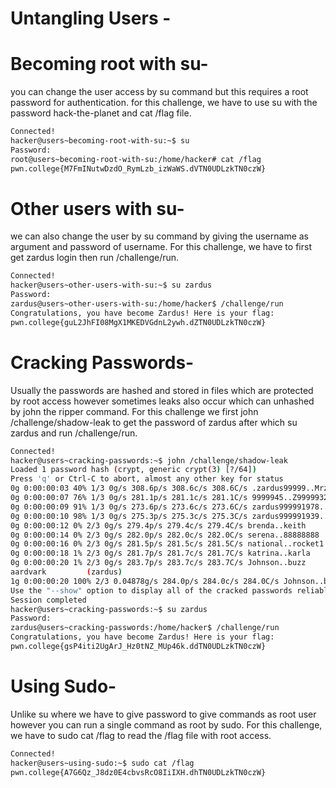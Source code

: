 
# Untangling Users -

# Becoming root with su-

you can change the user access by su command but this requires a root password for authentication. for this challenge, we have to use su with the password hack-the-planet and cat /flag file.

```bash
Connected!
hacker@users~becoming-root-with-su:~$ su
Password:
root@users~becoming-root-with-su:/home/hacker# cat /flag
pwn.college{M7FmINutwDzdO_RymLzb_izWaWS.dVTN0UDLzkTN0czW}
```
# Other users with su-

we can also change the user by su command by giving the username as argument and password of username. For this challenge, we have to first get zardus login then run /challenge/run.

```bash
Connected!
hacker@users~other-users-with-su:~$ su zardus
Password:
zardus@users~other-users-with-su:/home/hacker$ /challenge/run
Congratulations, you have become Zardus! Here is your flag:
pwn.college{guL2JhFI08MgX1MKEDVGdnL2ywh.dZTN0UDLzkTN0czW}
```
# Cracking Passwords-

Usually the passwords are hashed and stored in files which are protected by root access however sometimes leaks also occur which can unhashed by john the ripper command. For this challenge we first john /challenge/shadow-leak to get the password of zardus after which su zardus and run /challenge/run.

```bash
Connected!
hacker@users~cracking-passwords:~$ john /challenge/shadow-leak
Loaded 1 password hash (crypt, generic crypt(3) [?/64])
Press 'q' or Ctrl-C to abort, almost any other key for status
0g 0:00:00:03 40% 1/3 0g/s 308.6p/s 308.6c/s 308.6C/s .zardus99999..Mrzardus
0g 0:00:00:07 76% 1/3 0g/s 281.1p/s 281.1c/s 281.1C/s 9999945..Z9999932
0g 0:00:00:09 91% 1/3 0g/s 273.6p/s 273.6c/s 273.6C/s zardus999991978..zardus2002
0g 0:00:00:10 98% 1/3 0g/s 275.3p/s 275.3c/s 275.3C/s zardus999991939..zardus1915
0g 0:00:00:12 0% 2/3 0g/s 279.4p/s 279.4c/s 279.4C/s brenda..keith
0g 0:00:00:14 0% 2/3 0g/s 282.0p/s 282.0c/s 282.0C/s serena..88888888
0g 0:00:00:16 0% 2/3 0g/s 281.5p/s 281.5c/s 281.5C/s national..rocket1
0g 0:00:00:18 1% 2/3 0g/s 281.7p/s 281.7c/s 281.7C/s katrina..karla
0g 0:00:00:20 1% 2/3 0g/s 283.7p/s 283.7c/s 283.7C/s Johnson..buzz
aardvark         (zardus)
1g 0:00:00:20 100% 2/3 0.04878g/s 284.0p/s 284.0c/s 284.0C/s Johnson..buzz
Use the "--show" option to display all of the cracked passwords reliably
Session completed
hacker@users~cracking-passwords:~$ su zardus
Password:
zardus@users~cracking-passwords:/home/hacker$ /challenge/run
Congratulations, you have become Zardus! Here is your flag:
pwn.college{gsP4iti2UgArJ_Hz0tNZ_MUp46k.ddTN0UDLzkTN0czW}
```
# Using Sudo-

Unlike su where we have to give password to give commands as root user however you can run a single command as root by sudo. For this challenge, we have to sudo cat /flag to read the /flag file with root access. 

```bash
Connected!
hacker@users~using-sudo:~$ sudo cat /flag
pwn.college{A7G6Qz_J8dz0E4cbvsRcO8IiIXH.dhTN0UDLzkTN0czW}
```
